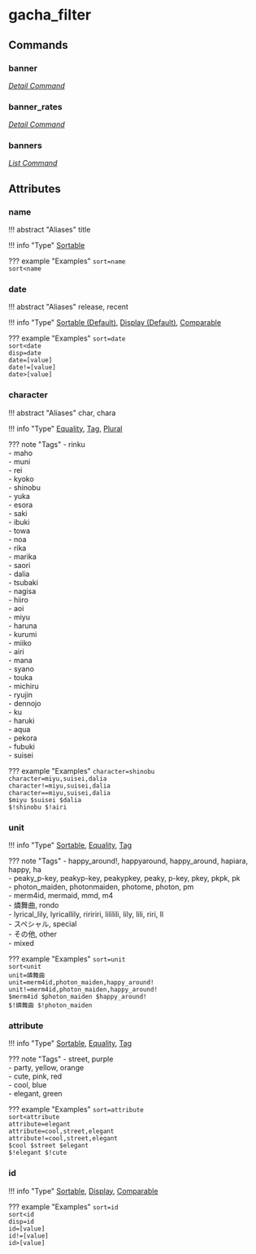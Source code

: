 <!-- Generated Document: Do not edit -->

# gacha_filter

## Commands

### banner

*[Detail Command](../general_usage/#detail-commands)*

### banner_rates

*[Detail Command](../general_usage/#detail-commands)*

### banners

*[List Command](../general_usage/#list-commands)*

## Attributes

### name

!!! abstract "Aliases"
    title

!!! info "Type"
    [Sortable](../general_usage/#sortable)

??? example "Examples"
    `sort=name`  
    `sort<name`

### date

!!! abstract "Aliases"
    release, recent

!!! info "Type"
    [Sortable (Default)](../general_usage/#sortable), [Display (Default)](../general_usage/#display), [Comparable](../general_usage/#comparable)

??? example "Examples"
    `sort=date`  
    `sort<date`  
    `disp=date`  
    `date=[value]`  
    `date!=[value]`  
    `date>[value]`

### character

!!! abstract "Aliases"
    char, chara

!!! info "Type"
    [Equality](../general_usage/#equality), [Tag](../general_usage/#tag), [Plural](../general_usage/#plural)

??? note "Tags"
     - rinku  
     - maho  
     - muni  
     - rei  
     - kyoko  
     - shinobu  
     - yuka  
     - esora  
     - saki  
     - ibuki  
     - towa  
     - noa  
     - rika  
     - marika  
     - saori  
     - dalia  
     - tsubaki  
     - nagisa  
     - hiiro  
     - aoi  
     - miyu  
     - haruna  
     - kurumi  
     - miiko  
     - airi  
     - mana  
     - syano  
     - touka  
     - michiru  
     - ryujin  
     - dennojo  
     - ku  
     - haruki  
     - aqua  
     - pekora  
     - fubuki  
     - suisei

??? example "Examples"
    `character=shinobu`  
    `character=miyu,suisei,dalia`  
    `character!=miyu,suisei,dalia`  
    `character==miyu,suisei,dalia`  
    `$miyu $suisei $dalia`  
    `$!shinobu $!airi`

### unit

!!! info "Type"
    [Sortable](../general_usage/#sortable), [Equality](../general_usage/#equality), [Tag](../general_usage/#tag)

??? note "Tags"
     - happy_around!, happyaround, happy_around, hapiara, happy, ha  
     - peaky_p-key, peakyp-key, peakypkey, peaky, p-key, pkey, pkpk, pk  
     - photon_maiden, photonmaiden, photome, photon, pm  
     - merm4id, mermaid, mmd, m4  
     - 燐舞曲, rondo  
     - lyrical_lily, lyricallily, riririri, lililili, lily, lili, riri, ll  
     - スペシャル, special  
     - その他, other  
     - mixed

??? example "Examples"
    `sort=unit`  
    `sort<unit`  
    `unit=燐舞曲`  
    `unit=merm4id,photon_maiden,happy_around!`  
    `unit!=merm4id,photon_maiden,happy_around!`  
    `$merm4id $photon_maiden $happy_around!`  
    `$!燐舞曲 $!photon_maiden`

### attribute

!!! info "Type"
    [Sortable](../general_usage/#sortable), [Equality](../general_usage/#equality), [Tag](../general_usage/#tag)

??? note "Tags"
     - street, purple  
     - party, yellow, orange  
     - cute, pink, red  
     - cool, blue  
     - elegant, green

??? example "Examples"
    `sort=attribute`  
    `sort<attribute`  
    `attribute=elegant`  
    `attribute=cool,street,elegant`  
    `attribute!=cool,street,elegant`  
    `$cool $street $elegant`  
    `$!elegant $!cute`

### id

!!! info "Type"
    [Sortable](../general_usage/#sortable), [Display](../general_usage/#display), [Comparable](../general_usage/#comparable)

??? example "Examples"
    `sort=id`  
    `sort<id`  
    `disp=id`  
    `id=[value]`  
    `id!=[value]`  
    `id>[value]`